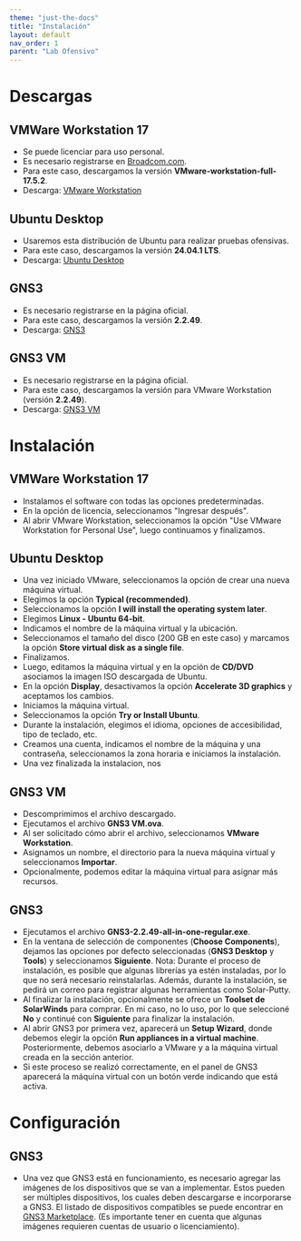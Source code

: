 ```yaml
---
theme: "just-the-docs"
title: "Instalación"
layout: default
nav_order: 1
parent: "Lab Ofensivo" 
---
```

# Descargas

## VMWare Workstation 17
* Se puede licenciar para uso personal.
* Es necesario registrarse en [Broadcom.com](https://www.broadcom.com/).
* Para este caso, descargamos la versión **VMware-workstation-full-17.5.2**.
* Descarga: [VMware Workstation ](https://blogs.vmware.com/workstation/2024/05/vmware-workstation-pro-now-available-free-for-personal-use.html)

## Ubuntu Desktop
* Usaremos esta distribución de Ubuntu para realizar pruebas ofensivas.
* Para este caso, descargamos la versión **24.04.1 LTS**.
* Descarga: [Ubuntu Desktop](https://ubuntu.com/download/desktop)

## GNS3
* Es necesario registrarse en la página oficial.
* Para este caso, descargamos la versión **2.2.49**.
* Descarga: [GNS3](https://www.gns3.com/software/download)

## GNS3 VM
* Es necesario registrarse en la página oficial.
* Para este caso, descargamos la versión para VMware Workstation (versión **2.2.49**).
* Descarga: [GNS3 VM](https://www.gns3.com/software/download-vm)

# Instalación

## VMWare Workstation 17
* Instalamos el software con todas las opciones predeterminadas.
* En la opción de licencia, seleccionamos "Ingresar después".
* Al abrir VMware Workstation, seleccionamos la opción "Use VMware Workstation for Personal Use", luego continuamos y finalizamos.

## Ubuntu Desktop
* Una vez iniciado VMware, seleccionamos la opción de crear una nueva máquina virtual.
* Elegimos la opción **Typical (recommended)**.
* Seleccionamos la opción **I will install the operating system later**.
* Elegimos **Linux - Ubuntu 64-bit**.
* Indicamos el nombre de la máquina virtual y la ubicación.
* Seleccionamos el tamaño del disco (200 GB en este caso) y marcamos la opción **Store virtual disk as a single file**.
* Finalizamos.
* Luego, editamos la máquina virtual y en la opción de **CD/DVD** asociamos la imagen ISO descargada de Ubuntu.
* En la opción **Display**, desactivamos la opción **Accelerate 3D graphics** y aceptamos los cambios.
* Iniciamos la máquina virtual.
* Seleccionamos la opción **Try or Install Ubuntu**.
* Durante la instalación, elegimos el idioma, opciones de accesibilidad, tipo de teclado, etc.
* Creamos una cuenta, indicamos el nombre de la máquina y una contraseña, seleccionamos la zona horaria e iniciamos la instalación.
* Una vez finalizada la instalacion, nos

## GNS3 VM
* Descomprimimos el archivo descargado.
* Ejecutamos el archivo **GNS3 VM.ova**.
* Al ser solicitado cómo abrir el archivo, seleccionamos **VMware Workstation**.
* Asignamos un nombre, el directorio para la nueva máquina virtual y seleccionamos **Importar**.
* Opcionalmente, podemos editar la máquina virtual para asignar más recursos.

## GNS3
* Ejecutamos el archivo **GNS3-2.2.49-all-in-one-regular.exe**.
* En la ventana de selección de componentes (**Choose Components**), dejamos las opciones por defecto seleccionadas (**GNS3 Desktop** y **Tools**) y seleccionamos **Siguiente**. Nota: Durante el proceso de instalación, es posible que algunas librerías ya estén instaladas, por lo que no será necesario reinstalarlas. Además, durante la instalación, se pedirá un correo para registrar algunas herramientas como Solar-Putty.
* Al finalizar la instalación, opcionalmente se ofrece un **Toolset de SolarWinds** para comprar. En mi caso, no lo uso, por lo que seleccioné **No** y continué con **Siguiente** para finalizar la instalación.
* Al abrir GNS3 por primera vez, aparecerá un **Setup Wizard**, donde debemos elegir la opción **Run appliances in a virtual machine**. Posteriormente, debemos asociarlo a VMware y a la máquina virtual creada en la sección anterior.
* Si este proceso se realizó correctamente, en el panel de GNS3 aparecerá la máquina virtual con un botón verde indicando que está activa.

# Configuración

## GNS3
* Una vez que GNS3 está en funcionamiento, es necesario agregar las imágenes de los dispositivos que se van a implementar. Estos pueden ser múltiples dispositivos, los cuales deben descargarse e incorporarse a GNS3. El listado de dispositivos compatibles se puede encontrar en [GNS3 Marketplace](https://www.gns3.com/marketplace/appliances). (Es importante tener en cuenta que algunas imágenes requieren cuentas de usuario o licenciamiento).
